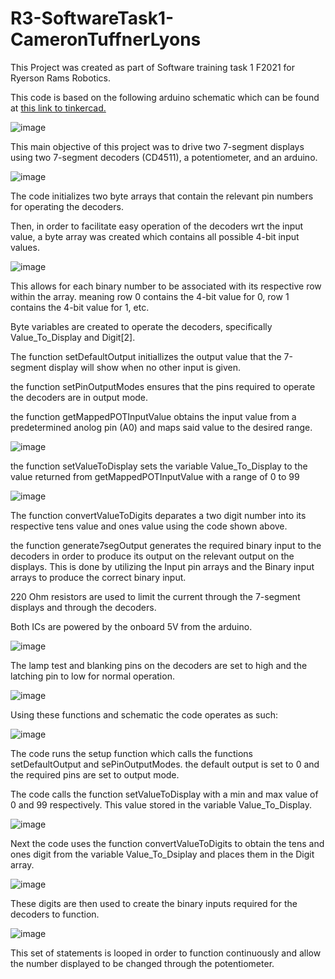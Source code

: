 # R3-SoftwareTask1-CameronTuffnerLyons

This Project was created as part of Software training task 1 F2021 for Ryerson Rams Robotics.

This code is based on the following arduino schematic which can be found at [this link to tinkercad.](https://www.tinkercad.com/things/bjMUoGF4JN4)

![image](https://user-images.githubusercontent.com/83479899/135765015-6d18357b-0526-40c2-a522-f6e07a9f49fa.png)


This main objective of this project was to drive two 7-segment displays using two 7-segment decoders (CD4511), a potentiometer, and an arduino.

![image](https://user-images.githubusercontent.com/83479899/135762742-1cfcae3a-68fb-4625-b26c-f6684e1c9fe3.png)

The code initializes two byte arrays that contain the relevant pin numbers for operating the decoders.

Then, in order to facilitate easy operation of the decoders wrt the input value, a byte array was created which contains all possible 4-bit input values.

![image](https://user-images.githubusercontent.com/83479899/135762819-b21cf0af-be6e-4f2e-a542-10865148fda2.png)

This allows for each binary number to be associated with its respective row within the array. meaning row 0 contains the 4-bit value for 0, row 1 contains the 4-bit value for 1, etc.

Byte variables are created to operate the decoders, specifically Value_To_Display and Digit[2].

The function setDefaultOutput initiallizes the output value that the 7-segment display will show when no other input is given.

the function setPinOutputModes ensures that the pins required to operate the decoders are in output mode.

the function getMappedPOTInputValue obtains the input value from a predetermined anolog pin (A0) and maps said value to the desired range.

![image](https://user-images.githubusercontent.com/83479899/135763195-a294aee9-0102-4aac-b7b5-1e82a8f9dc8f.png)

the function setValueToDisplay sets the variable Value_To_Display to the value returned from getMappedPOTInputValue with a range of 0 to 99

![image](https://user-images.githubusercontent.com/83479899/135763274-fb3d822f-cff9-4882-b74c-c374ebe13318.png)

The function convertValueToDigits deparates a two digit number into its respective tens value and ones value using the code shown above.

the function generate7segOutput generates the required binary input to the decoders in order to produce its output on the relevant output on the displays. This is done by utilizing the Input pin arrays and the Binary input arrays to produce the correct binary input.

220 Ohm resistors are used to limit the current through the 7-segment displays and through the decoders.

Both ICs are powered by the onboard 5V from the arduino.

![image](https://user-images.githubusercontent.com/83479899/135765333-71762d0b-02af-42e6-a647-4755b6a64782.png)

The lamp test and blanking pins on the decoders are set to high and the latching pin to low for normal operation.

![image](https://user-images.githubusercontent.com/83479899/135765353-ec2ca856-04ad-4c30-bd62-4ffcb1f42ddf.png)

Using these functions and schematic the code operates as such:

![image](https://user-images.githubusercontent.com/83479899/135765579-f0c4cc3d-52a8-4962-a0b2-014a8019bad0.png)

The code runs the setup function which calls the functions setDefaultOutput and sePinOutputModes. the default output is set to 0 and the required pins are set to output mode.

The code calls the function setValueToDisplay with a min and max value of 0 and 99 respectively. This value stored in the variable Value_To_Display.

![image](https://user-images.githubusercontent.com/83479899/135765061-fc0e1873-4f39-499b-8b68-e43e6f2efcc6.png)

Next the code uses the function convertValueToDigits to obtain the tens and ones digit from the variable Value_To_Dsiplay and places them in the Digit array.

![image](https://user-images.githubusercontent.com/83479899/135765129-41a2df8b-e2fe-446f-a275-d3ef166c8a01.png)

These digits are then used to create the binary inputs required for the decoders to function.

![image](https://user-images.githubusercontent.com/83479899/135765191-91e269af-e6c9-4411-b391-89c3c4e9eddb.png)

This set of statements is looped in order to function continuously and allow the number displayed to be changed through the potentiometer.
